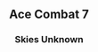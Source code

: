 <html>
  <body>
  <header>
    <h2 style:"text-align:centre; color:blue">Ace Combat 7</h2>
    <h3 style:"text-align:centre; color:blue">Skies Unknown</h2>
    </body>
    </html>
